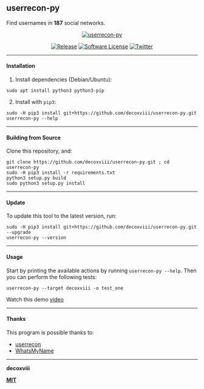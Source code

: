 ## userrecon-py
Find usernames in **187** social networks.

<p align="center">
    <a href="https://youtu.be/UcPIV4CgzY0">
        <img alt="userrecon-py" src="https://i.imgur.com/V5z7A87.png"/>
    </a>
    <p align="center">
        <a href="https://github.com/decoxviii/userrecon-py/releases/latest"><img alt="Release" src="https://img.shields.io/github/tag/decoxviii/userrecon-py.svg"></a>
        <a href="https://github.com/decoxviii/userrecon-py/blob/master/LICENSE"><img alt="Software License" src="https://img.shields.io/badge/license-MIT-brightgreen.svg"></a>
         <a href="https://twitter.com/decoxviii"><img alt="Twitter" src="https://img.shields.io/badge/twitter-@decoxviii-blue.svg"></a>
    </p>
</p>

---

#### Installation

1. Install dependencies (Debian/Ubuntu):
```
sudo apt install python3 python3-pip
```

2. Install with `pip3`:
```
sudo -H pip3 install git+https://github.com/decoxviii/userrecon-py.git
userrecon-py --help
```

---

#### Building from Source

Clone this repository, and:
```
git clone https://github.com/decoxviii/userrecon-py.git ; cd userrecon-py
sudo -H pip3 install -r requirements.txt
python3 setup.py build
sudo python3 setup.py install
```

---

#### Update

To update this tool to the latest version, run:
```
sudo -H pip3 install git+https://github.com/decoxviii/userrecon-py.git --upgrade
userrecon-py --version
```

---

#### Usage
Start by printing the available actions by running `userrecon-py --help`. Then you can perform the following tests:

```
userrecon-py --target decoxviii -o test_one
```

Watch this demo [video](https://youtu.be/UcPIV4CgzY0)

---

#### Thanks

This program is possible thanks to:

+ [userrecon](https://github.com/thelinuxchoice/userrecon)
+ [WhatsMyName](https://github.com/WebBreacher/WhatsMyName)

---

**decoxviii**

**[MIT](https://github.com/decoxviii/userrecon-py/blob/master/LICENSE)**

